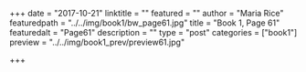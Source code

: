 +++
date = "2017-10-21"
linktitle = ""
featured = ""
author = "Maria Rice"
featuredpath = "../../img/book1/bw_page61.jpg"
title = "Book 1, Page 61"
featuredalt = "Page61"
description = ""
type = "post"
categories = ["book1"]
preview = "../../img/book1_prev/preview61.jpg"

+++

